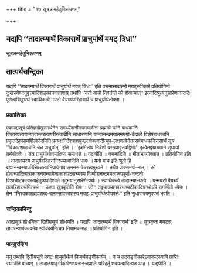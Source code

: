 +++
title = "१७ सूत्रक्रमहेतुनिरूपणम्"

+++


## यद्यपि ‘‘तादात्म्यार्थे विकारार्थे प्राचुर्यार्थे मयट् त्रिधा’’

**सूत्रक्रमहेतुनिरूपणम्**

## **तात्पर्यचन्द्रिका**

यद्यपि ‘‘तादात्म्यार्थे विकारार्थे प्राचुर्यार्थे मयट् त्रिधा’’ इति वचनात्तादात्म्ये मयट्स्वीकारे प्रतियोगिनो दुःखस्येषदनुवृत्त्यादिशङ्कानवकाशस् तथापि ‘‘यतो वाचो निवर्तन्ते को ह्येवान्यात्’’ इत्यादिश्रुत्यनुसारेणानन्दादेः पूर्णत्वसिद्ध्यर्थं स्वार्थिकत्वे मयटो वैयर्थ्यपरिहारार्थं च प्राचुर्यार्थतोक्ता ।

### **प्रकाशिका**

एवमाद्यसूत्रं प्रतिज्ञाहेतुसमर्थनेन समर्थ्येदानीमन्नमयादीनां ब्रह्मत्वे यानि बाधकानि विकारप्रत्ययान्यत्वान्तरत्वशरीरत्वादीनि साधारणानि यान्यानन्दमयान्नमययो-र्ब्रह्मत्वे विशेषबाधकानि प्रकृतदेहपरामर्शित्वेनेदमिति प्रत्यक्षनिर्देशब्रह्मपुच्छत्वोक्त्यादीन्युप-लक्षणत्वेनैतत्सर्वबाधकनिरासार्थं सूत्रं ‘‘विकारशब्दान्नेति चेन्न प्राचुर्यात्’’ इति । ‘‘इदमित्येव निर्देशो वस्त्रप्रावृतवद्विभोः’’ इत्येतद्व्याख्याने सुधायां तथैवोक्तेः । तत्र प्राचुर्यार्थत्वमाक्षिप्य समाधत्ते ॥ यद्यपीति ॥ वचनादिति ॥ गीताभाष्योक्तात् ॥ प्रतियोगिन इति ॥ तादात्म्यस्य प्राचुर्यवदितरानिरूप्यत्वादिति भावः ॥ यतो वाच इति श्रुतौ हि ब्रह्मानन्दस्यापरिच्छिन्नत्वाभिप्रायेणावाङ्मनसगोचरत्वमुच्यते । तथैव प्राक्समर्थ-नात् । को ह्येवान्यादित्यत्राकाशनयन्यायेनाकाशपदवाच्यस्य विष्णोरानन्दमयत्वरूपपूर्णा-नन्दत्वे विश्वचेष्टकत्वरूपहेतुर्व्यपदिश्यते तदुभयानुसारेणेत्यर्थः । स्वार्थिकत्वे तादात्म्या-र्थत्वे । यन्मयटो वैयर्थ्यं तत्परिहारार्थमित्यर्थः । उक्ता सूत्रकृतेति शेषः । एतेन तद्व्याख्यानपरभाष्यटीकादिग्रन्थोऽपि समर्थितो ध्येयः । तेन ‘‘निरवकाशब्रह्मशब्द-बलात्सावकाशस्य मयटः प्राचुर्यार्थत्वोपपत्तेः’’ इति सुधावाक्यमुपपन्नं भवति ।

### **चन्द्रिकाबिन्दु**

आद्यसूत्रं शोधयित्वा द्वितीयसूत्रं शोधयति । यद्यपि ‘तादात्म्यार्थे विकारार्थ’ इति ॥ सूत्रकृता मयटस् तादात्म्यार्थकत्वमेव स्वीकार्यमित्यत्र नियामकमाह ॥ प्रतियोगिन इति ॥

### **पाण्डुरङ्गि**

ननु तथापि द्वितीयसूत्रे मयटः प्राचुर्यार्थत्वं किमर्थमङ्गीकार्यम् । न च तदनङ्गीकारेऽनानन्दस्यापि प्राप्तिः स्यादिति वाच्यम् । तादात्म्याङ्गीकारेणाप्यनानन्दप्राप्तेः परिहर्तुं शक्यत्वादित्यत आह ॥ यद्यपीति ॥

